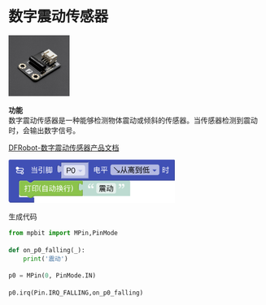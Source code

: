 # 数字震动传感器

<img src="./img/digital_vibration_sensor.jpg" alt="digital_vibration_sensor" style="height:120px;">

**功能**  
数字震动传感器是一种能够检测物体震动或倾斜的传感器。当传感器检测到震动时，会输出数字信号。

[DFRobot-数字震动传感器产品文档](https://wiki.dfrobot.com.cn/_SKU_DFR0027_%E6%95%B0%E5%AD%97%E9%9C%87%E5%8A%A8%E4%BC%A0%E6%84%9F%E5%99%A8)

<img src="./img/digital_vibration_mix.png" alt="digital_vibration_mix" style="height:85px;">

生成代码

```python
from mpbit import MPin,PinMode

def on_p0_falling(_):
    print('震动')

p0 = MPin(0, PinMode.IN)

p0.irq(Pin.IRQ_FALLING,on_p0_falling)
```